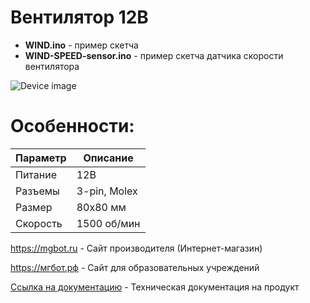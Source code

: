 # Вентилятор 12В

- **WIND.ino** - пример скетча
- **WIND-SPEED-sensor.ino** - пример скетча датчика скорости вентилятора

![Device image](https://books.mgbot.ru/images/WIND.PNG)

# Особенности:

| Параметр    | Описание |
| ----------- | -----------|
| Питание  | 12В|
| Разъемы | 3-pin, Molex|
| Размер     | 80х80 мм|
| Скорость    | 1500 об/мин|

https://mgbot.ru  - Сайт производителя (Интернет-магазин)

https://мгбот.рф  - Сайт для образовательных учреждений

[Ссылка на документацию](https://books.mgbot.ru/devices/WIND.pdf) - Техническая документация на продукт